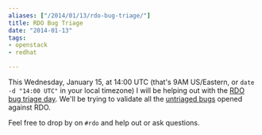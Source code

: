 ```yaml
---
aliases: ["/2014/01/13/rdo-bug-triage/"]
title: RDO Bug Triage
date: "2014-01-13"
tags:
- openstack
- redhat

---
```


This Wednesday, January 15, at 14:00 UTC (that's 9AM US/Eastern, or
`date -d "14:00 UTC"` in your local timezone) I will be helping out
with the
[RDO][] [bug triage day][].  We'll be trying to validate all the 
[untriaged bugs][] opened against RDO.

Feel free to drop by on `#rdo` and help out or ask questions.

[RDO]: http://openstack.redhat.com/
[bug triage day]: http://openstack.redhat.com/RDO-BugTriage
[untriaged bugs]: http://goo.gl/NqW2LN

